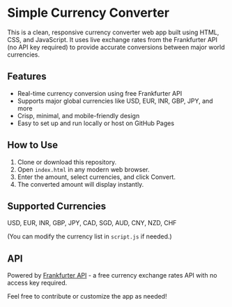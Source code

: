 # Simple Currency Converter

This is a clean, responsive currency converter web app built using HTML, CSS, and JavaScript. It uses live exchange rates from the Frankfurter API (no API key required) to provide accurate conversions between major world currencies.

## Features

- Real-time currency conversion using free Frankfurter API
- Supports major global currencies like USD, EUR, INR, GBP, JPY, and more
- Crisp, minimal, and mobile-friendly design
- Easy to set up and run locally or host on GitHub Pages

## How to Use

1. Clone or download this repository.
2. Open `index.html` in any modern web browser.
3. Enter the amount, select currencies, and click Convert.
4. The converted amount will display instantly.

## Supported Currencies

USD, EUR, INR, GBP, JPY, CAD, SGD, AUD, CNY, NZD, CHF

(You can modify the currency list in `script.js` if needed.)

## API

Powered by [Frankfurter API](https://www.frankfurter.app) - a free currency exchange rates API with no access key required.


Feel free to contribute or customize the app as needed!

